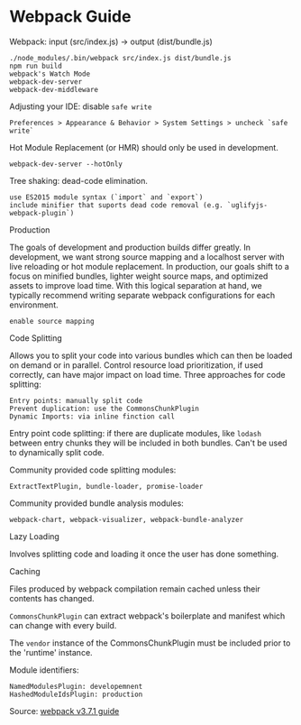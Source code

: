 # Webpack Guide

Webpack: input (src/index.js) -> output (dist/bundle.js)

    ./node_modules/.bin/webpack src/index.js dist/bundle.js
    npm run build
    webpack's Watch Mode
    webpack-dev-server
    webpack-dev-middleware

Adjusting your IDE: disable `safe write`

    Preferences > Appearance & Behavior > System Settings > uncheck `safe write`

Hot Module Replacement (or HMR) should only be used in development.

    webpack-dev-server --hotOnly

Tree shaking: dead-code elimination.

    use ES2015 module syntax (`import` and `export`)
    include minifier that suports dead code removal (e.g. `uglifyjs-webpack-plugin`)

Production

The goals of development and production builds differ greatly. In development, we want strong source mapping and a localhost server with live reloading or hot module replacement. In production, our goals shift to a focus on minified bundles, lighter weight source maps, and optimized assets to improve load time. With this logical separation at hand, we typically recommend writing separate webpack configurations for each environment.

    enable source mapping
    
Code Splitting

Allows you to split your code into various bundles which can then be loaded on demand or in parallel. Control resource load prioritization, if used correctly, can have major impact on load time. Three approaches for code splitting: 

    Entry points: manually split code
    Prevent duplication: use the CommonsChunkPlugin
    Dynamic Imports: via inline finction call
    
Entry point code splitting: if there are duplicate modules, like `lodash` between entry chunks they will be included in both bundles. Can't be used to dynamically split code.  

Community provided code splitting modules: 

    ExtractTextPlugin, bundle-loader, promise-loader
    
Community provided bundle analysis modules: 

    webpack-chart, webpack-visualizer, webpack-bundle-analyzer
    
Lazy Loading

Involves splitting code and loading it once the user has done something. 

Caching

Files produced by webpack compilation remain cached unless their contents has changed. 

`CommonsChunkPlugin` can extract webpack's boilerplate and manifest which can change with every build. 

The `vendor` instance of the CommonsChunkPlugin must be included prior to the 'runtime' instance.

Module identifiers: 

    NamedModulesPlugin: developemnent 
    HashedModuleIdsPlugin: production 





Source: [webpack v3.7.1 guide](https://webpack.js.org/guides/)